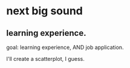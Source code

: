 # next big sound
## learning experience.

goal: learning experience, AND job application.

I'll create a scatterplot, I guess.
